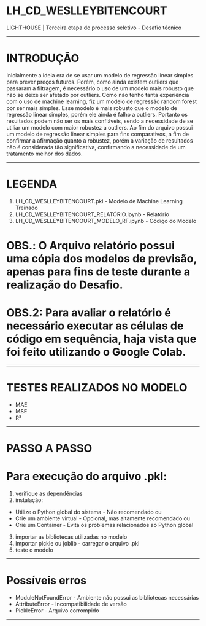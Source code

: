 # LH_CD_WESLLEYBITENCOURT
LIGHTHOUSE | Terceira etapa do processo seletivo - Desafio técnico

------

# INTRODUÇÃO
Inicialmente a ideia era de se usar um modelo de regressão linear simples para prever preços futuros. Porém, como ainda existem outliers que passaram a filtragem, é necessário o uso de um modelo mais robusto que não se deixe ser afetado por outliers. Como não tenho tanta experiência com o uso de machine learning, fiz um modelo de regressão random forest por ser mais simples. Esse modelo é mais robusto que o modelo de regressão linear simples, porém ele ainda é falho a outliers. Portanto os resultados podem não ser os mais confiáveis, sendo a necessidade de se utiliar um modelo com maior robustez a outliers. Ao fim do arquivo possui um modelo de regressão linear simples para fins comparativos, a fim de confirmar a afirmação quanto a robustez, porém a variação de resultados não é considerada tão significativa, confirmando a necessidade de um tratamento melhor dos dados.

------

# LEGENDA 
1. LH_CD_WESLLEYBITENCOURT.pkl - Modelo de Machine Learning Treinado
2. LH_CD_WESLLEYBITENCOURT_RELATÓRIO.ipynb - Relatório
3. LH_CD_WESLLEYBITENCOURT_MODELO_RF.ipynb - Código do Modelo

# OBS.: O Arquivo relatório possui uma cópia dos modelos de previsão, apenas para fins de teste durante a realização do Desafio.
# OBS.2: Para avaliar o relatório é necessário executar as células de código em sequência, haja vista que foi feito utilizando o Google Colab.

------

# TESTES REALIZADOS NO MODELO
- MAE
- MSE
- R²

------

# PASSO A PASSO
# Para execução do arquivo .pkl:
1. verifique as dependências
2. instalação:
- Utilize o Python global do sistema - Não recomendado
ou
- Crie um ambiente virtual - Opcional, mas altamente recomendado
ou
- Crie um Container - Evita os problemas relacionados ao Python global
3. importar as bibliotecas utilizadas no modelo
4. importar pickle ou joblib - carregar o arquivo .pkl
5. teste o modelo

------

# Possíveis erros
- ModuleNotFoundError - Ambiente não possui as bibliotecas necessárias
- AttributeError - Incompatibilidade de versão
- PickleError - Arquivo corrompido

------
